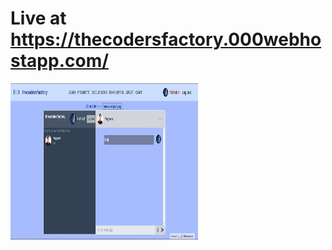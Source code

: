 
# Live at https://thecodersfactory.000webhostapp.com/

<img src="screenshot.jpg" height="250px" align="center" width="300px">
